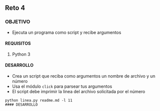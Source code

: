 ## Reto 4

### OBJETIVO

- Ejecuta un programa como script y recibe argumentos

#### REQUISITOS

1. Python 3

#### DESARROLLO
- Crea un script que reciba como argumentos un nombre de archivo y un número
- Usa el módulo `click` para parsear tus argumentos
- El script debe imprimir la linea del archivo solicitada por el número

```
python linea.py readme.md -l 11
#### DESARROLLO
```
